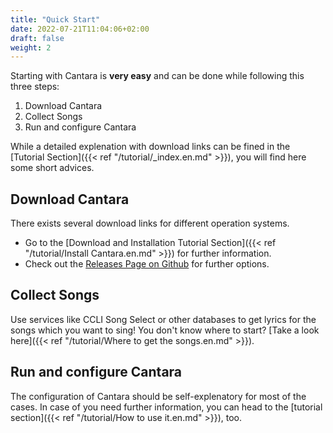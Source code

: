 ```yaml
---
title: "Quick Start"
date: 2022-07-21T11:04:06+02:00
draft: false
weight: 2
---
```


Starting with Cantara is **very easy** and can be done while following this three steps:

 1. Download Cantara
 2. Collect Songs
 3. Run and configure Cantara

While a detailed explenation with download links can be fined in the [Tutorial Section]({{< ref "/tutorial/_index.en.md" >}}), you will find here some short advices.

## Download Cantara

There exists several download links for different operation systems.

 * Go to the [Download and Installation Tutorial Section]({{< ref "/tutorial/Install Cantara.en.md" >}}) for further information.
 * Check out the [Releases Page on Github](https://github.com/reckel-jm/cantara/releases) for further options.

## Collect Songs

Use services like CCLI Song Select or other databases to get lyrics for the songs which you want to sing!
You don't know where to start? [Take a look here]({{< ref "/tutorial/Where to get the songs.en.md" >}}).

## Run and configure Cantara

The configuration of Cantara should be self-explenatory for most of the cases. In case of you need further information, you can head to the [tutorial section]({{< ref "/tutorial/How to use it.en.md" >}}), too.
